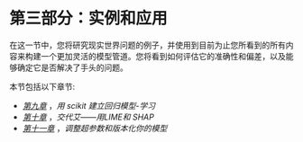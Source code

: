 

# 第三部分：实例和应用

在这一节中，您将研究现实世界问题的例子，并使用到目前为止您所看到的所有内容来构建一个更加灵活的模型管道。您将看到如何评估它的准确性和偏差，以及能够确定它是否解决了手头的问题。

本节包括以下章节:

*   [*第九章*](B16589_09_ePub.xhtml#_idTextAnchor225) ，*用 scikit 建立回归模型-学习*
*   [*第十章*](B16589_10_ePub.xhtml#_idTextAnchor249) ，*交代艾——用LIME和 SHAP*
*   [*第十一章*](B16589_11_ePub.xhtml#_idTextAnchor270) ，*调整超参数和版本化你的模型*